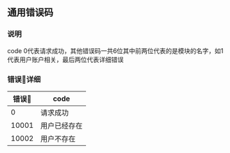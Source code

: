## 通用错误码

### 说明
code 0代表请求成功，其他错误码一共6位其中前两位代表的是模块的名字，如1代表用户账户相关，最后两位代表详细错误

### 错误🐎详细
| 错误🐴 | code         |
|-------|------------- |
|  0    | 请求成功       |
| 10001 | 用户已经存在    |
| 10002 | 用户不存在      |